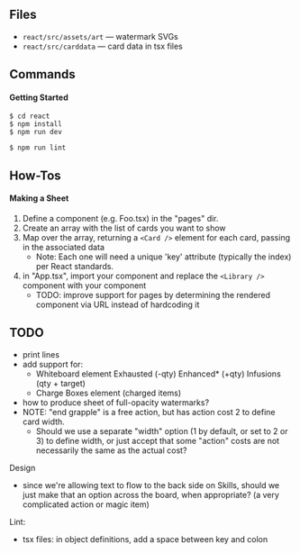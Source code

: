 ## Files

- `react/src/assets/art` — watermark SVGs
- `react/src/carddata` — card data in tsx files

## Commands

#### Getting Started

```
$ cd react
$ npm install
$ npm run dev

$ npm run lint
```

## How-Tos

#### Making a Sheet

1. Define a component (e.g. Foo.tsx) in the "pages" dir.
2. Create an array with the list of cards you want to show
3. Map over the array, returning a `<Card />` element for each card, passing in the associated data
	* Note: Each one will need a unique 'key' attribute (typically the index) per React standards.
4. in "App.tsx", import your component and replace the `<Library />` component with your component
	* TODO: improve support for pages by determining the rendered component via URL instead of hardcoding it

## TODO

- print lines
- add support for:
    - Whiteboard element
            Exhausted (-qty)
            Enhanced* (+qty)
            Infusions (qty + target)
    - Charge Boxes element  (charged items)
- how to produce sheet of full-opacity watermarks?
- NOTE: "end grapple" is a free action, but has action cost 2 to define card width.
  - Should we use a separate "width" option (1 by default, or set to 2 or 3) to define width, or just accept that some 
    "action" costs are not necessarily the same as the actual cost?

Design
- since we're allowing text to flow to the back side on Skills, should we just make that an option across the board, when appropriate?  (a very complicated action or magic item)

Lint:
- tsx files: in object definitions, add a space between key and colon

